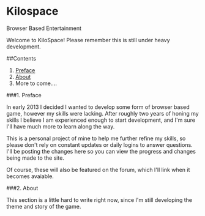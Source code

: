 # Kilospace
Browser Based Entertainment

Welcome to KiloSpace! Please remember this is still under heavy development. 

##Contents

1. [Preface](https://github.com/benjaminsanders/Kilospace/tree/master#1-preface)
2. [About](https://github.com/benjaminsanders/Kilospace/tree/master#2-about)
3. More to come....

###1. Preface

In early 2013 I decided I wanted to develop some form of browser based game, however my skills were lacking. After roughly two years of honing my skills I believe I am experienced enough to start development, and I'm sure I'll have much more to learn along the way. 

This is a personal project of mine to help me further refine my skills, so please don't rely on constant updates or daily logins to answer questions. I'll be posting the changes here so you can view the progress and changes being made to the site.

Of course, these will also be featured on the forum, which I'll link when it becomes avaiable.

###2. About

This section is a little hard to write right now, since I'm still developing the theme and story of the game.
